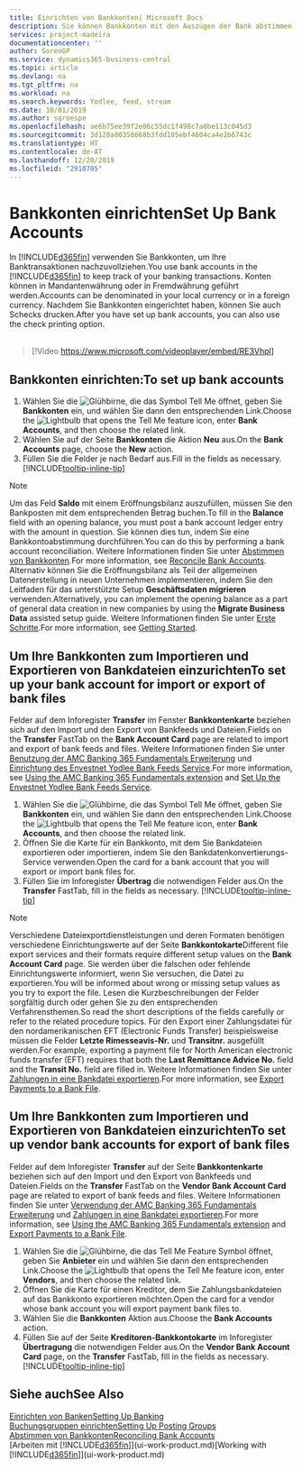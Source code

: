 ```yaml
---
title: Einrichten von Bankkonten| Microsoft Docs
description: Sie können Bankkonten mit den Auszügen der Bank abstimmen.
services: project-madeira
documentationcenter: ''
author: SorenGP
ms.service: dynamics365-business-central
ms.topic: article
ms.devlang: na
ms.tgt_pltfrm: na
ms.workload: na
ms.search.keywords: Yodlee, feed, stream
ms.date: 10/01/2019
ms.author: sgroespe
ms.openlocfilehash: ae6b75ee39f2e06c55dc1f498c7a0be113c045d3
ms.sourcegitcommit: 3d128a00358668b3fdd105ebf4604ca4e2b6743c
ms.translationtype: HT
ms.contentlocale: de-AT
ms.lasthandoff: 12/20/2019
ms.locfileid: "2910705"
---
```

# <a name="set-up-bank-accounts"></a><span data-ttu-id="48baf-103">Bankkonten einrichten</span><span class="sxs-lookup"><span data-stu-id="48baf-103">Set Up Bank Accounts</span></span>
<span data-ttu-id="48baf-104">In [!INCLUDE[d365fin](includes/d365fin_md.md)] verwenden Sie Bankkonten, um Ihre Banktransaktionen nachzuvollziehen.</span><span class="sxs-lookup"><span data-stu-id="48baf-104">You use bank accounts in the [!INCLUDE[d365fin](includes/d365fin_md.md)] to keep track of your banking transactions.</span></span> <span data-ttu-id="48baf-105">Konten können in Mandantenwährung oder in Fremdwährung geführt werden.</span><span class="sxs-lookup"><span data-stu-id="48baf-105">Accounts can be denominated in your local currency or in a foreign currency.</span></span> <span data-ttu-id="48baf-106">Nachdem Sie Bankkonten eingerichtet haben, können Sie auch Schecks drucken.</span><span class="sxs-lookup"><span data-stu-id="48baf-106">After you have set up bank accounts, you can also use the check printing option.</span></span><br><br>  

> [!Video https://www.microsoft.com/videoplayer/embed/RE3Vhpl]

## <a name="to-set-up-bank-accounts"></a><span data-ttu-id="48baf-107">Bankkonten einrichten:</span><span class="sxs-lookup"><span data-stu-id="48baf-107">To set up bank accounts</span></span>
1. <span data-ttu-id="48baf-108">Wählen Sie die ![Glühbirne, die das Symbol Tell Me](media/ui-search/search_small.png "Tell Me-Funktion") öffnet, geben Sie **Bankkonten** ein, und wählen Sie dann den entsprechenden Link.</span><span class="sxs-lookup"><span data-stu-id="48baf-108">Choose the ![Lightbulb that opens the Tell Me feature](media/ui-search/search_small.png "Tell me what you want to do") icon, enter **Bank Accounts**, and then choose the related link.</span></span>
2. <span data-ttu-id="48baf-109">Wählen Sie auf der Seite **Bankkonten** die Aktion **Neu** aus.</span><span class="sxs-lookup"><span data-stu-id="48baf-109">On the **Bank Accounts** page, choose the **New** action.</span></span>
3. <span data-ttu-id="48baf-110">Füllen Sie die Felder je nach Bedarf aus.</span><span class="sxs-lookup"><span data-stu-id="48baf-110">Fill in the fields as necessary.</span></span> [!INCLUDE[tooltip-inline-tip](includes/tooltip-inline-tip_md.md)]

> [!NOTE]
> <span data-ttu-id="48baf-111">Um das Feld **Saldo** mit einem Eröffnungsbilanz auszufüllen, müssen Sie den Bankposten mit dem entsprechenden Betrag buchen.</span><span class="sxs-lookup"><span data-stu-id="48baf-111">To fill in the **Balance** field with an opening balance, you must post a bank account ledger entry with the amount in question.</span></span> <span data-ttu-id="48baf-112">Sie können dies tun, indem Sie eine Bankkontoabstimmung durchführen.</span><span class="sxs-lookup"><span data-stu-id="48baf-112">You can do this by performing a bank account reconciliation.</span></span> <span data-ttu-id="48baf-113">Weitere Informationen finden Sie unter [Abstimmen von Bankkonten](bank-how-reconcile-bank-accounts-separately.md).</span><span class="sxs-lookup"><span data-stu-id="48baf-113">For more information, see [Reconcile Bank Accounts](bank-how-reconcile-bank-accounts-separately.md).</span></span> <span data-ttu-id="48baf-114">Alternativ können Sie die Eröffnungsbilanz als Teil der allgemeinen Datenerstellung in neuen Unternehmen implementieren, indem Sie den Leitfaden für das unterstützte Setup **Geschäftsdaten migrieren** verwenden.</span><span class="sxs-lookup"><span data-stu-id="48baf-114">Alternatively, you can implement the opening balance as a part of general data creation in new companies by using the **Migrate Business Data** assisted setup guide.</span></span> <span data-ttu-id="48baf-115">Weitere Informationen finden Sie unter [Erste Schritte](product-get-started.md).</span><span class="sxs-lookup"><span data-stu-id="48baf-115">For more information, see [Getting Started](product-get-started.md).</span></span>

## <a name="to-set-up-your-bank-account-for-import-or-export-of-bank-files"></a><span data-ttu-id="48baf-116">Um Ihre Bankkonten zum Importieren und Exportieren von Bankdateien einzurichten</span><span class="sxs-lookup"><span data-stu-id="48baf-116">To set up your bank account for import or export of bank files</span></span>
<span data-ttu-id="48baf-117">Felder auf dem Inforegister **Transfer** im Fenster **Bankkontenkarte** beziehen sich auf den Import und den Export von Bankfeeds und Dateien.</span><span class="sxs-lookup"><span data-stu-id="48baf-117">Fields on the **Transfer** FastTab on the **Bank Account Card** page are related to import and export of bank feeds and files.</span></span> <span data-ttu-id="48baf-118">Weitere Informationen finden Sie unter [Benutzung der AMC Banking 365 Fundamentals Erweiterung](ui-extensions-amc-banking.md) und [Einrichtung des Envestnet Yodlee Bank Feeds Service](bank-how-setup-bank-statement-service.md).</span><span class="sxs-lookup"><span data-stu-id="48baf-118">For more information, see [Using the AMC Banking 365 Fundamentals extension](ui-extensions-amc-banking.md) and [Set Up the Envestnet Yodlee Bank Feeds Service](bank-how-setup-bank-statement-service.md).</span></span>

1. <span data-ttu-id="48baf-119">Wählen Sie die ![Glühbirne, die das Symbol Tell Me](media/ui-search/search_small.png "Tell Me-Funktion") öffnet, geben Sie **Bankkonten** ein, und wählen Sie dann den entsprechenden Link.</span><span class="sxs-lookup"><span data-stu-id="48baf-119">Choose the ![Lightbulb that opens the Tell Me feature](media/ui-search/search_small.png "Tell me what you want to do") icon, enter **Bank Accounts**, and then choose the related link.</span></span>
2. <span data-ttu-id="48baf-120">Öffnen Sie die Karte für ein Bankkonto, mit dem Sie Bankdateien exportieren oder importieren, indem Sie den Bankdatenkonvertierungs-Service verwenden.</span><span class="sxs-lookup"><span data-stu-id="48baf-120">Open the card for a bank account that you will export or import bank files for.</span></span>
3. <span data-ttu-id="48baf-121">Füllen Sie im Inforegister **Übertrag** die notwendigen Felder aus.</span><span class="sxs-lookup"><span data-stu-id="48baf-121">On the **Transfer** FastTab, fill in the fields as necessary.</span></span> [!INCLUDE[tooltip-inline-tip](includes/tooltip-inline-tip_md.md)]

> [!NOTE]  
>   <span data-ttu-id="48baf-122">Verschiedene Dateiexportdienstleistungen und deren Formaten benötigen verschiedene Einrichtungswerte auf der Seite **Bankkontokarte**</span><span class="sxs-lookup"><span data-stu-id="48baf-122">Different file export services and their formats require different setup values on the **Bank Account Card** page.</span></span> <span data-ttu-id="48baf-123">Sie werden über die falschen oder fehlende Einrichtungswerte informiert, wenn Sie versuchen, die Datei zu exportieren.</span><span class="sxs-lookup"><span data-stu-id="48baf-123">You will be informed about wrong or missing setup values as you try to export the file.</span></span> <span data-ttu-id="48baf-124">Lesen die Kurzbeschreibungen der Felder sorgfältig durch oder gehen Sie zu den entsprechenden Verfahrensthemen.</span><span class="sxs-lookup"><span data-stu-id="48baf-124">So read the short descriptions of the fields carefully or refer to the related procedure topics.</span></span> <span data-ttu-id="48baf-125">Für den Export einer Zahlungsdatei für den nordamerikanischen EFT (Electronic Funds Transfer) beispielsweise müssen die Felder **Letzte Rimesseavis-Nr.** und **Transitnr.** ausgefüllt werden.</span><span class="sxs-lookup"><span data-stu-id="48baf-125">For example, exporting a payment file for North American electronic funds transfer (EFT) requires that both the **Last Remittance Advice No.** field and the **Transit No.** field are filled in.</span></span> <span data-ttu-id="48baf-126">Weitere Informationen finden Sie unter [Zahlungen in eine Bankdatei exportieren](payables-how-export-payments-bank-file.md).</span><span class="sxs-lookup"><span data-stu-id="48baf-126">For more information, see [Export Payments to a Bank File](payables-how-export-payments-bank-file.md).</span></span>

## <a name="to-set-up-vendor-bank-accounts-for-export-of-bank-files"></a><span data-ttu-id="48baf-127">Um Ihre Bankkonten zum Importieren und Exportieren von Bankdateien einzurichten</span><span class="sxs-lookup"><span data-stu-id="48baf-127">To set up vendor bank accounts for export of bank files</span></span>
<span data-ttu-id="48baf-128">Felder auf dem Inforegister **Transfer** auf der Seite **Bankkontenkarte** beziehen sich auf den Import und den Export von Bankfeeds und Dateien.</span><span class="sxs-lookup"><span data-stu-id="48baf-128">Fields on the **Transfer** FastTab on the **Vendor Bank Account Card** page are related to export of bank feeds and files.</span></span> <span data-ttu-id="48baf-129">Weitere Informationen finden Sie unter [Verwendung der AMC Banking 365 Fundamentals Erweiterung](ui-extensions-amc-banking.md) und [Zahlungen in eine Bankdatei exportieren](payables-how-export-payments-bank-file.md).</span><span class="sxs-lookup"><span data-stu-id="48baf-129">For more information, see [Using the AMC Banking 365 Fundamentals extension](ui-extensions-amc-banking.md) and [Export Payments to a Bank File](payables-how-export-payments-bank-file.md).</span></span>

1. <span data-ttu-id="48baf-130">Wählen Sie die ![Glühbirne, die das Tell Me Feature](media/ui-search/search_small.png "Tell Me-Funktion") Symbol öffnet, geben Sie **Anbieter** ein und wählen Sie dann den entsprechenden Link.</span><span class="sxs-lookup"><span data-stu-id="48baf-130">Choose the ![Lightbulb that opens the Tell Me feature](media/ui-search/search_small.png "Tell me what you want to do") icon, enter **Vendors**, and then choose the related link.</span></span>
2. <span data-ttu-id="48baf-131">Öffnen Sie die Karte für einen Kreditor, dem Sie Zahlungsbankdateien auf das Bankkonto exportieren möchten.</span><span class="sxs-lookup"><span data-stu-id="48baf-131">Open the card for a vendor whose bank account you will export payment bank files to.</span></span>
3. <span data-ttu-id="48baf-132">Wählen Sie die **Bankkonten** Aktion aus.</span><span class="sxs-lookup"><span data-stu-id="48baf-132">Choose the **Bank Accounts** action.</span></span>
3. <span data-ttu-id="48baf-133">Füllen Sie auf der Seite **Kreditoren-Bankkontokarte** im Inforegister **Übertragung** die notwendigen Felder aus.</span><span class="sxs-lookup"><span data-stu-id="48baf-133">On the **Vendor Bank Account Card** page, on the **Transfer** FastTab, fill in the fields as necessary.</span></span> [!INCLUDE[tooltip-inline-tip](includes/tooltip-inline-tip_md.md)]

## <a name="see-also"></a><span data-ttu-id="48baf-134">Siehe auch</span><span class="sxs-lookup"><span data-stu-id="48baf-134">See Also</span></span>
[<span data-ttu-id="48baf-135">Einrichten von Banken</span><span class="sxs-lookup"><span data-stu-id="48baf-135">Setting Up Banking</span></span>](bank-setup-banking.md)  
[<span data-ttu-id="48baf-136">Buchungsgruppen einrichten</span><span class="sxs-lookup"><span data-stu-id="48baf-136">Setting Up Posting Groups</span></span>](finance-posting-groups.md)  
[<span data-ttu-id="48baf-137">Abstimmen von Bankkonten</span><span class="sxs-lookup"><span data-stu-id="48baf-137">Reconciling Bank Accounts</span></span>](bank-manage-bank-accounts.md)  
<span data-ttu-id="48baf-138">[Arbeiten mit [!INCLUDE[d365fin](includes/d365fin_md.md)]](ui-work-product.md)</span><span class="sxs-lookup"><span data-stu-id="48baf-138">[Working with [!INCLUDE[d365fin](includes/d365fin_md.md)]](ui-work-product.md)</span></span>
